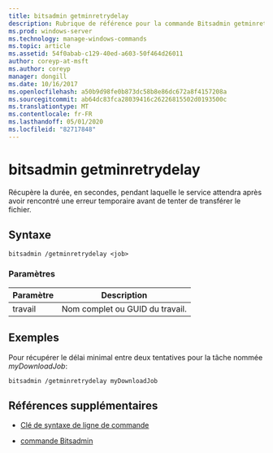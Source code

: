 ```yaml
---
title: bitsadmin getminretrydelay
description: Rubrique de référence pour la commande Bitsadmin getminretrydelay, qui récupère la durée, en secondes, pendant laquelle le service attend après avoir rencontré une erreur temporaire avant de tenter de transférer le fichier.
ms.prod: windows-server
ms.technology: manage-windows-commands
ms.topic: article
ms.assetid: 54f0abab-c129-40ed-a603-50f464d26011
author: coreyp-at-msft
ms.author: coreyp
manager: dongill
ms.date: 10/16/2017
ms.openlocfilehash: a50b9d98fe0b873dc58b8e86dc672a8f4157208a
ms.sourcegitcommit: ab64dc83fca28039416c26226815502d0193500c
ms.translationtype: MT
ms.contentlocale: fr-FR
ms.lasthandoff: 05/01/2020
ms.locfileid: "82717848"
---
```

# <a name="bitsadmin-getminretrydelay"></a>bitsadmin getminretrydelay

Récupère la durée, en secondes, pendant laquelle le service attendra après avoir rencontré une erreur temporaire avant de tenter de transférer le fichier.

## <a name="syntax"></a>Syntaxe

```
bitsadmin /getminretrydelay <job>
```

### <a name="parameters"></a>Paramètres

| Paramètre | Description |
| -------------- | -------------- |
| travail | Nom complet ou GUID du travail. |

## <a name="examples"></a>Exemples

Pour récupérer le délai minimal entre deux tentatives pour la tâche nommée *myDownloadJob*:

```
bitsadmin /getminretrydelay myDownloadJob
```

## <a name="additional-references"></a>Références supplémentaires

- [Clé de syntaxe de ligne de commande](command-line-syntax-key.md)

- [commande Bitsadmin](bitsadmin.md)
